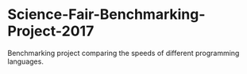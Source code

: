 # Science-Fair-Benchmarking-Project-2017
Benchmarking project comparing the speeds of different programming languages.
